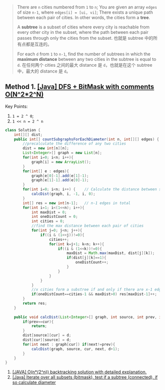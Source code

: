 

> There are `n` cities numbered from `1` to `n`;
> You are given an array `edges` of size `n-1`, where `edges[i] = [ui, vi]`;
> There exists a unique path between each pair of cities. In other words, the 
> cities form a **tree**.
> 
> A **subtree** is a subset of cities where every city is reachable from every 
> other city in the subset, where the path between each pair passes through only 
> the cities from the subset. 也就是 subtree 中的所有点都是互连的。 
>
> For each `d` from `1` to `n-1`, find the number of subtrees in which the **maximum
> distance** between any two cities in the subtree is equal to `d`. 
> 在任何两个 cities 之间的最大 distance 是 `d`，也就是在这个 subtree 中，最大的 distance 是 `d`。


## Method 1. [[Java] DFS + BitMask with comments O(N^2*2^N)](https://leetcode.com/problems/count-subtrees-with-max-distance-between-cities/discuss/888909/Java-DFS-%2B-BitMask-with-comments-O(N2*2N))
Key Points:
1. `1 = 2 ^ 0`;
2. `1 << n = 2 ^ n`
```java
class Solution {
    int[][] dist;
    public int[] countSubgraphsForEachDiameter(int n, int[][] edges) {
	    //precalculate the difference of any two cities
        dist = new int[n][n];
        List<Integer>[] graph = new List[n];
        for(int i=0; i<n; i++){
            graph[i] = new ArrayList();
        }
        for(int[] e : edges){
            graph[e[0]-1].add(e[1]-1);
            graph[e[1]-1].add(e[0]-1);
        }
        for(int i=0; i<n; i++) {    // Calculate the distance between source city to all other cities 
            calcDist(graph, i, -1, i, 0);
        }
        int[] res = new int[n-1];   // n-1 edges in total
        for(int i=1; i<(1<<n); i++){
            int maxDist = 0;
            int oneDistCount = 0;
            int cities = 0;
			//find the max distance between each pair of cities
            for(int j=0; j<n; j++){
                if((i & (1<<j))!=0){
                    cities++;
                    for(int k=j+1; k<n; k++){
                        if((i & (1<<k))!=0){
                            maxDist = Math.max(maxDist, dist[j][k]);
                            if(dist[j][k]==1){
                                oneDistCount++;
                            }
                        }
                    }                    
                }
            }
			//x cities form a substree if and only if there are x-1 edges among these cities
            if(oneDistCount==cities-1 && maxDist>0) res[maxDist-1]++;
        }
        return res;
    }
    
    public void calcDist(List<Integer>[] graph, int source, int prev, int cur, int d){
        if(prev==cur){
            return;
        }
        dist[source][cur] = d;
        dist[cur][source] = d;
        for(int next : graph[cur]) if(next!=prev){
            calcDist(graph, source, cur, next, d+1);
        }
    }
}

```

1. [[JAVA] O(n*(2^n)) backtracking solution with detailed explanation.](https://leetcode.com/problems/count-subtrees-with-max-distance-between-cities/discuss/888926/JAVA-O(n*(2n))-backtracking-solution-with-detailed-explanation.)
2. [[Java] Iterate over all subsets (bitmask), test if a subtree (connected), if so calculate diameter](https://leetcode.com/problems/count-subtrees-with-max-distance-between-cities/discuss/889082/Java-Iterate-over-all-subsets-(bitmask)-test-if-a-subtree-(connected)-if-so-calculate-diameter)


